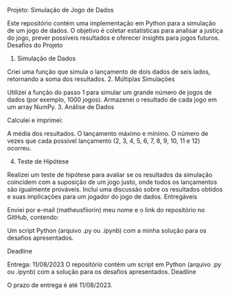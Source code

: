 Projeto: Simulação de Jogo de Dados

Este repositório contém uma implementação em Python para a simulação de um jogo de dados. O objetivo é coletar estatísticas para analisar a justiça do jogo, prever possíveis resultados e oferecer insights para jogos futuros.
Desafios do Projeto
1. Simulação de Dados

Criei uma função que simula o lançamento de dois dados de seis lados, retornando a soma dos resultados.
2. Múltiplas Simulações

Utilizei a função do passo 1 para simular um grande número de jogos de dados (por exemplo, 1000 jogos). Armazenei o resultado de cada jogo em um array NumPy.
3. Análise de Dados

Calculei e imprimei:

A média dos resultados.
O lançamento máximo e mínimo.
O número de vezes que cada possível lançamento (2, 3, 4, 5, 6, 7, 8, 9, 10, 11 e 12) ocorreu.

4. Teste de Hipótese

Realizei um teste de hipótese para avaliar se os resultados da simulação coincidem com a suposição de um jogo justo, onde todos os lançamentos são igualmente prováveis. Incluí uma discussão sobre os resultados obtidos e suas implicações para um jogador do jogo de dados.
Entregáveis

Enviei por e-mail (matheusfiiorin) meu nome e o link do repositório no GitHub, contendo:

Um script Python (arquivo .py ou .ipynb) com a minha solução para os desafios apresentados.

Deadline

Entrega: 11/08/2023
O repositório contém um script em Python (arquivo .py ou .ipynb) com a solução para os desafios apresentados.
Deadline

O prazo de entrega é até 11/08/2023.
